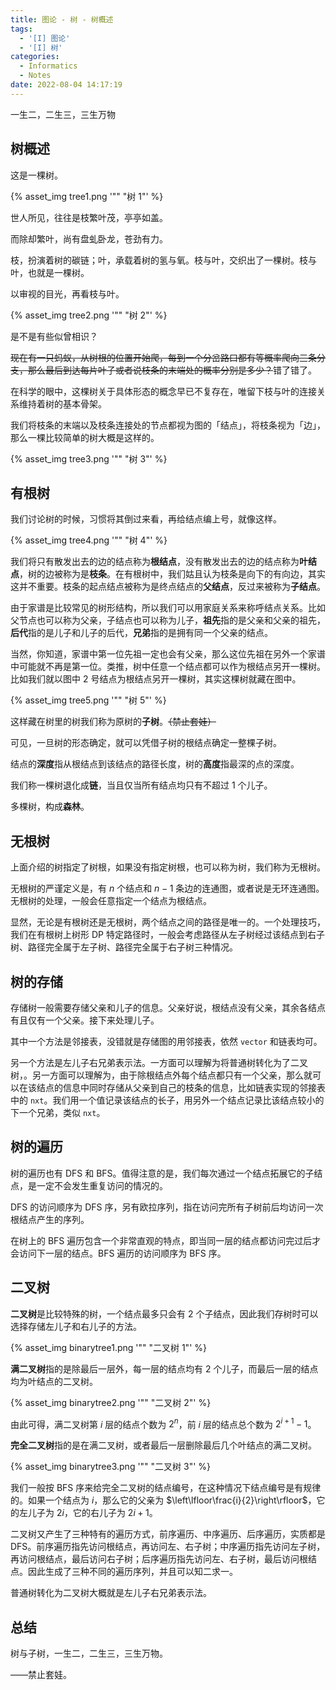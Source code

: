 ```yaml
---
title: 图论 - 树 - 树概述
tags:
  - '[I] 图论'
  - '[I] 树'
categories:
  - Informatics
  - Notes
date: 2022-08-04 14:17:19
---
```



一生二，二生三，三生万物

<!--more-->

## 树概述

这是一棵树。

{% asset_img tree1.png '"" "树 1"' %}

世人所见，往往是枝繁叶茂，亭亭如盖。

而除却繁叶，尚有盘虬卧龙，苍劲有力。

枝，扮演着树的碳链；叶，承载着树的氢与氧。枝与叶，交织出了一棵树。枝与叶，也就是一棵树。

以审视的目光，再看枝与叶。

{% asset_img tree2.png '"" "树 2"' %}

是不是有些似曾相识？

~~现在有一只蚂蚁，从树根的位置开始爬，每到一个分岔路口都有等概率爬向三条分支，那么最后到达每片叶子或者说枝条的末端处的概率分别是多少？~~错了错了。

在科学的眼中，这棵树关于具体形态的概念早已不复存在，唯留下枝与叶的连接关系维持着树的基本骨架。

我们将枝条的末端以及枝条连接处的节点都视为图的「结点」，将枝条视为「边」，那么一棵比较简单的树大概是这样的。

{% asset_img tree3.png '"" "树 3"' %}

## 有根树

我们讨论树的时候，习惯将其倒过来看，再给结点编上号，就像这样。

{% asset_img tree4.png '"" "树 4"' %}

我们将只有散发出去的边的结点称为**根结点**，没有散发出去的边的结点称为**叶结点**，树的边被称为是**枝条**。在有根树中，我们姑且认为枝条是向下的有向边，其实这并不重要。枝条的起点结点被称为是终点结点的**父结点**，反过来被称为**子结点**。

由于家谱是比较常见的树形结构，所以我们可以用家庭关系来称呼结点关系。比如父节点也可以称为父亲，子结点也可以称为儿子，**祖先**指的是父亲和父亲的祖先，**后代**指的是儿子和儿子的后代，**兄弟**指的是拥有同一个父亲的结点。

当然，你知道，家谱中第一位先祖一定也会有父亲，那么这位先祖在另外一个家谱中可能就不再是第一位。类推，树中任意一个结点都可以作为根结点另开一棵树。比如我们就以图中 2 号结点为根结点另开一棵树，其实这棵树就藏在图中。

{% asset_img tree5.png '"" "树 5"' %}

这样藏在树里的树我们称为原树的**子树**。~~（禁止套娃）~~

可见，一旦树的形态确定，就可以凭借子树的根结点确定一整棵子树。

结点的**深度**指从根结点到该结点的路径长度，树的**高度**指最深的点的深度。

我们称一棵树退化成**链**，当且仅当所有结点均只有不超过 1 个儿子。

多棵树，构成**森林**。

## 无根树

上面介绍的树指定了树根，如果没有指定树根，也可以称为树，我们称为无根树。

无根树的严谨定义是，有 $n$ 个结点和 $n-1$ 条边的连通图，或者说是无环连通图。无根树的处理，一般会任意指定一个结点为根结点。

显然，无论是有根树还是无根树，两个结点之间的路径是唯一的。一个处理技巧，我们在有根树上树形 DP 特定路径时，一般会考虑路径从左子树经过该结点到右子树、路径完全属于左子树、路径完全属于右子树三种情况。

## 树的存储

存储树一般需要存储父亲和儿子的信息。父亲好说，根结点没有父亲，其余各结点有且仅有一个父亲。接下来处理儿子。

其中一个方法是邻接表，没错就是存储图的用邻接表，依然 ``vector`` 和链表均可。

另一个方法是左儿子右兄弟表示法。一方面可以理解为将普通树转化为了二叉树，。另一方面可以理解为，由于除根结点外每个结点都只有一个父亲，那么就可以在该结点的信息中同时存储从父亲到自己的枝条的信息，比如链表实现的邻接表中的 ``nxt``。我们用一个值记录该结点的长子，用另外一个结点记录比该结点较小的下一个兄弟，类似 ``nxt``。

## 树的遍历

树的遍历也有 DFS 和 BFS。值得注意的是，我们每次通过一个结点拓展它的子结点，是一定不会发生重复访问的情况的。

DFS 的访问顺序为 DFS 序，另有欧拉序列，指在访问完所有子树前后均访问一次根结点产生的序列。

在树上的 BFS 遍历包含一个非常直观的特点，即当同一层的结点都访问完过后才会访问下一层的结点。BFS 遍历的访问顺序为 BFS 序。

## 二叉树

**二叉树**是比较特殊的树，一个结点最多只会有 2 个子结点，因此我们存树时可以选择存储左儿子和右儿子的方法。

{% asset_img binarytree1.png '"" "二叉树 1"' %}

**满二叉树**指的是除最后一层外，每一层的结点均有 2 个儿子，而最后一层的结点均为叶结点的二叉树。

{% asset_img binarytree2.png '"" "二叉树 2"' %}

由此可得，满二叉树第 $i$ 层的结点个数为 $2^n$，前 $i$ 层的结点总个数为 $2^{i+1}-1$。

**完全二叉树**指的是在满二叉树，或者最后一层删除最后几个叶结点的满二叉树。

{% asset_img binarytree3.png '"" "二叉树 3"' %}

我们一般按 BFS 序来给完全二叉树的结点编号，在这种情况下结点编号是有规律的。如果一个结点为 $i$，那么它的父亲为 $\left\lfloor\frac{i}{2}\right\rfloor$，它的左儿子为 $2i$，它的右儿子为 $2i+1$。

二叉树又产生了三种特有的遍历方式，前序遍历、中序遍历、后序遍历，实质都是 DFS。前序遍历指先访问根结点，再访问左、右子树；中序遍历指先访问左子树，再访问根结点，最后访问右子树；后序遍历指先访问左、右子树，最后访问根结点。因此生成了三种不同的遍历序列，并且可以知二求一。

普通树转化为二叉树大概就是左儿子右兄弟表示法。

## 总结

树与子树，一生二，二生三，三生万物。

——禁止套娃。

